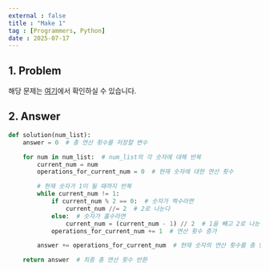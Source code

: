 ```yaml
---
external : false
title : "Make 1"
tag : [Programmers, Python]
date : 2025-07-17
---
```


## 1. Problem

해당 문제는 [여기](https://school.programmers.co.kr/learn/courses/30/lessons/181880)에서 확인하실 수 있습니다.

## 2. Answer

```py
def solution(num_list):
    answer = 0  # 총 연산 횟수를 저장할 변수

    for num in num_list:  # num_list의 각 숫자에 대해 반복
        current_num = num
        operations_for_current_num = 0  # 현재 숫자에 대한 연산 횟수

        # 현재 숫자가 1이 될 때까지 반복
        while current_num != 1:
            if current_num % 2 == 0:  # 숫자가 짝수라면
                current_num //= 2  # 2로 나눈다
            else:  # 숫자가 홀수라면
                current_num = (current_num - 1) // 2  # 1을 빼고 2로 나눈다
            operations_for_current_num += 1  # 연산 횟수 증가

        answer += operations_for_current_num  # 현재 숫자의 연산 횟수를 총 연산 횟수에 더한다

    return answer  # 최종 총 연산 횟수 반환
```
